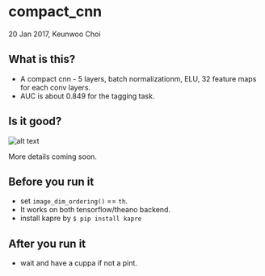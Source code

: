 # compact_cnn

20 Jan 2017, Keunwoo Choi

## What is this?
* A compact cnn - 5 layers, batch normalizationm, ELU, 32 feature maps for each conv layers.
* AUC is about 0.849 for the tagging task.

## Is it good?
![alt text](https://github.com/keunwoochoi/music-auto_tagging-keras/blob/master/compact_cnn/benchmark/fig_feature_performances_all_knn.png "results")

More details coming soon.


## Before you run it
* set `image_dim_ordering()` == `th`.
* It works on both tensorflow/theano backend. 
* install kapre by `$ pip install kapre`

## After you run it
* wait and have a cuppa if not a pint.
